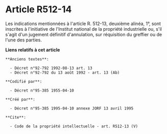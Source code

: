# Article R512-14

Les indications mentionnées à l'article R. 512-13, deuxième alinéa, 1°, sont inscrites à l'initiative de l'Institut national
de la propriété industrielle ou, s'il s'agit d'un jugement définitif d'annulation, sur réquisition du greffier ou de l'une
des parties.

**Liens relatifs à cet article**

	**Anciens textes**:

	  - Décret n°92-792 1992-08-13 art. 13
	  - Décret n°92-792 du 13 août 1992 - art. 13 (Ab)

	**Codifié par**:

	  - Décret n°95-385 1955-04-10

	**Créé par**:

	  - Décret n°95-385 1995-04-10 annexe JORF 13 avril 1995

	**Cite**:

	  - Code de la propriété intellectuelle - art. R512-13 (V)
